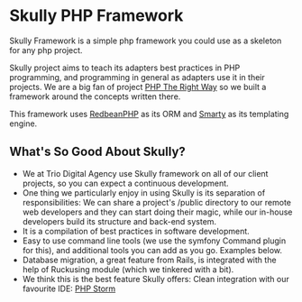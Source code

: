 # Skully PHP Framework

Skully Framework is a simple php framework you could use as a skeleton for any php project.

Skully project aims to teach its adapters best practices in PHP programming, and programming in general as adapters use it in their projects. We are a big fan of project [PHP The Right Way](http://phptherightway.com) so we built a framework around the concepts written there.

This framework uses [RedbeanPHP](http://redbeanphp.com) as its ORM and [Smarty](http://smarty.net) as its templating engine.

## What's So Good About Skully?

- We at Trio Digital Agency use Skully framework on all of our client projects, so you can expect a continuous development.
- One thing we particularly enjoy in using Skully is its separation of responsibilities: We can share a project's /public directory to our remote web developers and they can start doing their magic, while our in-house developers build its structure and back-end system.
- It is a compilation of best practices in software development.
- Easy to use command line tools (we use the symfony Command plugin for this), and additional tools you can add as you go. Examples below.
- Database migration, a great feature from Rails, is integrated with the help of Ruckusing module (which we tinkered with a bit).
- We think this is the best feature Skully offers: Clean integration with our favourite IDE: [PHP Storm]()